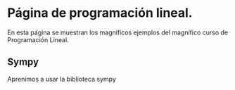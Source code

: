 # Página de programación lineal.

En esta página se muestran los magníficos ejemplos del magnífico curso de Programación Lineal.  


## Sympy
Aprenimos a usar la biblioteca sympy
